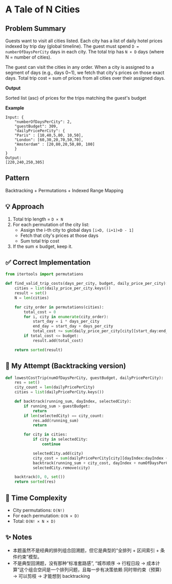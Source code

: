 # A Tale of N Cities

## Problem Summary
Guests want to visit all cities listed. Each city has a list of daily hotel prices indexed by trip day (global timeline). The guest must spend `D = numberOfDaysPerCity` days in each city. The total trip has `N × D` days (where N = number of cities).

The guest can visit the cities in any order. When a city is assigned to a segment of days (e.g., days 0~1), we fetch that city's prices on those exact days. Total trip cost = sum of prices from all cities over their assigned days.

**Output**

Sorted list (asc) of prices for the trips matching the guest's budget

**Example**
```
Input: {
    "numberOfDaysPerCity": 2,
    "guestBudget": 309,
    "dailyPricePerCity": {
    "Paris" : [10,40,5,80, 10,50],
    "London": [60,30,20,70,50,70],
    "Amsterdam" : [20,80,20,50,80, 100]
    }
}
Output:
[220,240,250,305]
```

## Pattern
Backtracking + Permutations + Indexed Range Mapping

## 💡 Approach
1. Total trip length = `D × N`
2. For each permutation of the city list:
   - Assign the i-th city to global days `[i×D, (i+1)×D - 1]`
   - Fetch that city's prices at those days
   - Sum total trip cost
3. If the sum ≤ budget, keep it.

## ✅ Correct Implementation
```python
from itertools import permutations

def find_valid_trip_costs(days_per_city, budget, daily_price_per_city):
    cities = list(daily_price_per_city.keys())
    result = set()
    N = len(cities)

    for city_order in permutations(cities):
        total_cost = 0
        for i, city in enumerate(city_order):
            start_day = i * days_per_city
            end_day = start_day + days_per_city
            total_cost += sum(daily_price_per_city[city][start_day:end_day])
        if total_cost <= budget:
            result.add(total_cost)

    return sorted(result)
```

## 💬 My Attempt (Backtracking version)
```python
def lowestCostTrip(numOfDaysPerCity, guestBudget, dailyPricePerCity):
    res = set()
    city_count = len(dailyPricePerCity)
    cities = list(dailyPricePerCity.keys())

    def backtrack(running_sum, dayIndex, selectedCity):
        if running_sum > guestBudget:
            return
        if len(selectedCity) == city_count:
            res.add(running_sum)
            return

        for city in cities:
            if city in selectedCity:
                continue

            selectedCity.add(city)
            city_cost = sum(dailyPricePerCity[city][dayIndex:dayIndex + numOfDaysPerCity])
            backtrack(running_sum + city_cost, dayIndex + numOfDaysPerCity, selectedCity)
            selectedCity.remove(city)

    backtrack(0, 0, set())
    return sorted(res)
```

## 🧪 Time Complexity
- City permutations: `O(N!)`
- For each permutation: `O(N × D)`
- Total: `O(N! × N × D)`

## ✨ Notes
- 本题虽然不是经典的排列组合回溯题，但它是典型的“全排列 + 区间索引 + 条件约束”模型。
- 不是典型回溯题，没有那种“标准套路感”, “城市顺序 → 行程日段 → 成本计算”这个组合空间是一个排列问题，且每一步有决策依赖 同时带约束（预算）→ 可以剪枝 → 才能想到 backtracking
